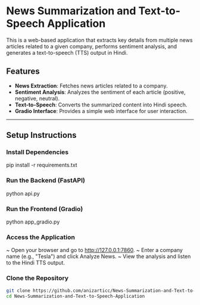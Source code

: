 # News Summarization and Text-to-Speech Application

This is a web-based application that extracts key details from multiple news articles related to a given company, performs sentiment analysis, and generates a text-to-speech (TTS) output in Hindi.

## Features
- **News Extraction**: Fetches news articles related to a company.
- **Sentiment Analysis**: Analyzes the sentiment of each article (positive, negative, neutral).
- **Text-to-Speech**: Converts the summarized content into Hindi speech.
- **Gradio Interface**: Provides a simple web interface for user interaction.

---

## Setup Instructions

### Install Dependencies
pip install -r requirements.txt

### Run the Backend (FastAPI)
python api.py

### Run the Frontend (Gradio)
python app_gradio.py

### Access the Application
~ Open your browser and go to http://127.0.0.1:7860.
~ Enter a company name (e.g., "Tesla") and click Analyze News.
~ View the analysis and listen to the Hindi TTS output.

### Clone the Repository
```bash
git clone https://github.com/anizarticc/News-Summarization-and-Text-to-Speech-Application.git
cd News-Summarization-and-Text-to-Speech-Application
